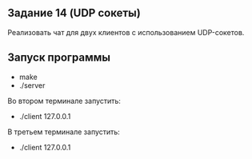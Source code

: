 ## Задание 14 (UDP сокеты)  
Реализовать чат для двух клиентов с использованием UDP-сокетов.  


## Запуск программы  
 - make   
 - ./server  

Во втором терминале запустить:  
 - ./client 127.0.0.1  

В третьем терминале запустить: 
 - ./client 127.0.0.1  


